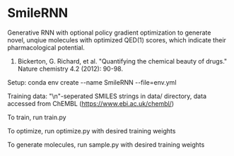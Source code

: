 # SmileRNN

Generative RNN with optional policy gradient optimization to generate novel, unqiue molecules with optimized QED(1) scores, which indicate their pharmacological potential.

1. Bickerton, G. Richard, et al. "Quantifying the chemical beauty of drugs." Nature chemistry 4.2 (2012): 90-98.

Setup: conda env create --name SmileRNN --file=env.yml

Training data: "\n"-seperated SMILES strings in data/ directory, data accessed from ChEMBL (https://www.ebi.ac.uk/chembl/)

To train, run train.py

To optimize, run optimize.py with desired training weights

To generate molecules, run sample.py with desired training weights
